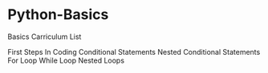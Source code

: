 # Python-Basics
Basics Carriculum List

First Steps In Coding
Conditional Statements
Nested Conditional Statements
For Loop
While Loop
Nested Loops

